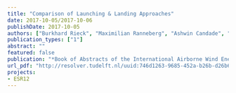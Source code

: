 ```yaml
---
title: "Comparison of Launching & Landing Approaches"
date: 2017-10-05/2017-10-06
publishDate: 2017-10-05
authors: ["Burkhard Rieck", "Maximilian Ranneberg", "Ashwin Candade", "Alexander Bormann", "Stefan Skutnik"]
publication_types: ["1"]
abstract: ""
featured: false
publication: "*Book of Abstracts of the International Airborne Wind Energy Conference (AWEC 2017)*"
url_pdf: "http://resolver.tudelft.nl/uuid:746d1263-9685-452a-b26b-d26b6a138c65"
projects:
- ESR12
---
```


